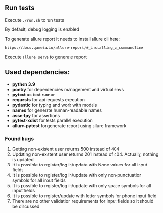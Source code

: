 ## Run tests
Execute `./run.sh` to run tests

By default, debug logging is enabled

To generate allure report it needs to install allure cli here:

    https://docs.qameta.io/allure-report/#_installing_a_commandline

Execute `allure serve` to generate report

## Used dependencies:
- **python 3.9**
- **poetry** for dependencies management and virtual envs
- **pytest** as test runner
- **requests** for api requests execution
- **pydantic** for typing and work with models
- **names** for generate human-readable names
- **assertpy** for assertions
- **pytest-xdist** for tests parallel execution
- **allure-pytest** for generate report using allure framework

### Found bugs
1. Getting non-existent user returns 500 instead of 404 
2. Updating non-existent user returns 201 instead of 404. Actually, nothing is updated 
3. It is possible to register/log in/update with None values for all input fields
4. It is possible to register/log in/update with only non-punctuation symbols for all input fields 
5. It is possible to register/log in/update with only space symbols for all input fields 
6. It is possible to register/update with letter symbols for phone input field 
7. There are no other validation requirements for input fields so it should be discussed
